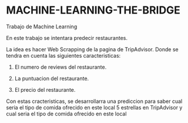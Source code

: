# MACHINE-LEARNING-THE-BRIDGE
Trabajo de Machine Learning 

En este trabajo se intentara predecir restaurantes. 

La idea es hacer Web Scrapping de la pagina de TripAdvisor. Donde se tendra en cuenta las siguientes caracteristicas:

1. El numero de reviews del restaurante.

2. La puntuacion del restaurante. 
 
3. El precio del restaurante. 

Con estas cracteristicas, se desarrollarra una prediccion para saber cual seria el tipo de comida ofrecido en este local 5 estrellas en TripAdvisor y cual seria el tipo de comida ofrecido en este local
